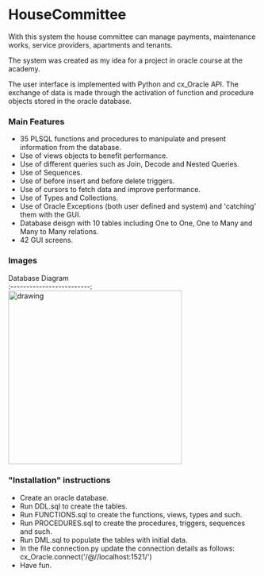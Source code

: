 # HouseCommittee
With this system the house committee can manage payments, maintenance works, service providers, apartments and tenants.

The system was created as my idea for a project in oracle course at the academy.

The user interface is implemented with Python and cx_Oracle API.
The exchange of data is made through the activation of function and procedure objects stored in the oracle database.


### Main Features 
- 35 PLSQL functions and procedures to manipulate and present information from the database.
- Use of views objects to benefit performance. 
- Use of different queries such as Join, Decode and Nested Queries.
- Use of Sequences.
- Use of before insert and before delete triggers.
- Use of cursors to fetch data and improve performance.
- Use of Types and Collections.
- Use of Oracle Exceptions (both user defined and system) and 'catching' them with the GUI.
- Database deisgn with 10 tables including One to One, One to Many and Many to Many relations.
- 42 GUI screens.
 

### Images

Database Diagram         
:-------------------------:
<img src="https://github.com/roi-c/HouseCommittee/blob/main/database%20diagram/HouseCommittee.png" alt="drawing" width="350"/>  


### "Installation" instructions 
- Create an oracle database. 
- Run DDL.sql to create the tables.
- Run FUNCTIONS.sql to create the functions, views, types and such.
- Run PROCEDURES.sql to create the procedures, triggers, sequences and such.
- Run DML.sql to populate the tables with initial data.
- In the file connection.py update the connection details as follows: cx_Oracle.connect('<user>/<pass>@//localhost:1521/<SID>')
- Have fun.

